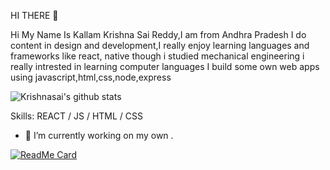HI THERE 👋

Hi My Name Is Kallam Krishna Sai Reddy,I am from Andhra Pradesh I do content in design and development,I really enjoy learning languages and frameworks like react, native
though i studied mechanical engineering i really intrested in learning computer languages
I build some own web apps using javascript,html,css,node,express

![Krishnasai's github stats](https://github-readme-stats.vercel.app/api?username=krishnasai231&theme=radical)


Skills:  REACT / JS / HTML / CSS

- 🔭 I’m currently working on my own . 

[![ReadMe Card](https://github-readme-stats.vercel.app/api/pin/?username=krishnasai231&repo=github-readme-stats)](https://github.com/krishnasai/github-readme-stats)




